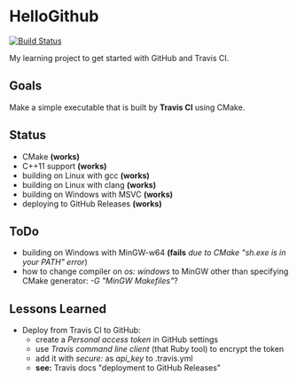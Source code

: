 HelloGithub
===

[![Build Status](https://travis-ci.org/duddel/HelloGithub.svg?branch=master)](https://travis-ci.org/duddel/HelloGithub)


My learning project to get started with GitHub and Travis CI.

## Goals

Make a simple executable that is built by **Travis CI** using CMake.

## Status

* CMake **(works)**
* C++11 support **(works)**
* building on Linux with gcc **(works)**
* building on Linux with clang **(works)**
* building on Windows with MSVC **(works)**
* deploying to GitHub Releases **(works)**

## ToDo

* building on Windows with MinGW-w64 **(fails** *due to CMake "sh.exe is in your PATH" error*)
* how to change compiler on *os: windows* to MinGW other than specifying CMake generator: *-G "MinGW Makefiles"*?

## Lessons Learned

* Deploy from Travis CI to GitHub:
    * create a *Personal access token* in GitHub settings
    * use *Travis command line client* (that Ruby tool) to encrypt the token
    * add it with *secure:* as *api_key* to .travis.yml
    * **see:** Travis docs "deployment to GitHub Releases"